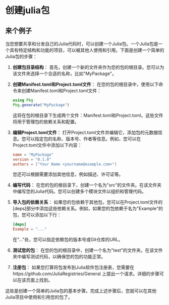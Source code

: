 # 创建julia包
## 来个例子
当您想要共享和分发自己的Julia代码时，可以创建一个Julia包。一个Julia包是一个具有特定结构和功能的项目，可以被其他人使用和引用。下面是创建一个简单的Julia包的步骤：

1. **创建包目录结构**：
   首先，创建一个新的文件夹作为您的包的根目录。您可以为该文件夹选择一个合适的名称，比如"MyPackage"。

2. **创建Manifest.toml和Project.toml文件**：
   在您的包的根目录中，使用以下命令来创建Manifest.toml和Project.toml文件：
   ```julia
   using Pkg
   Pkg.generate("MyPackage")
   ```
   这将在包的根目录下生成两个文件：Manifest.toml和Project.toml。这些文件将用于管理包的依赖关系和配置。

3. **编辑Project.toml文件**：
   打开Project.toml文件并编辑它，添加包的元数据信息。您可以指定包的名称、版本号、作者等信息。例如，您可以在Project.toml文件中添加以下内容：
   ```toml
   name = "MyPackage"
   version = "0.1.0"
   authors = ["Your Name <yourname@example.com>"]
   ```
   您还可以根据需要添加其他信息，例如描述、许可证等。

4. **编写代码**：
   在您的包的根目录下，创建一个名为"src"的文件夹。在该文件夹中编写您的Julia代码。您可以创建多个模块文件以组织和管理代码。

5. **导入包的依赖关系**：
   如果您的包依赖于其他包，您可以在Project.toml文件的[deps]部分中添加这些依赖关系。例如，如果您的包依赖于名为"Example"的包，您可以添加以下行：
   ```toml
   [deps]
   Example = "..."
   ```
   在"..."处，您可以指定依赖包的版本号或Git仓库的URL。

6. **测试您的包**：
   在您的包的根目录中，创建一个名为"test"的文件夹。在该文件夹中编写测试代码，以确保您的包的功能正常。

7. **注册包**：
   如果您打算将包发布到Julia软件包注册表，您需要在https://github.com/JuliaRegistries/General 上提出一个请求。详细的步骤可以在该页面上找到。

这些是创建一个简单的Julia包的基本步骤。完成上述步骤后，您就可以在其他Julia项目中使用和引用您的包了。

